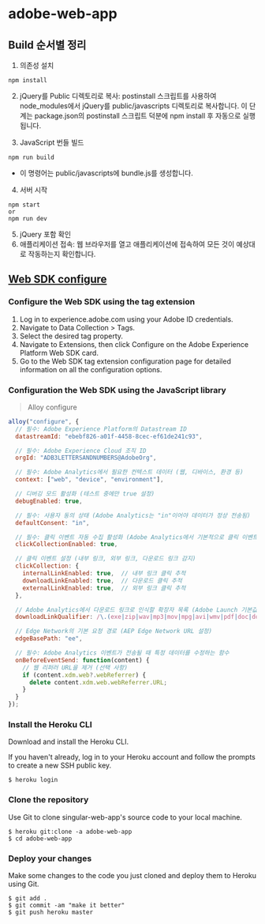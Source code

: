 # adobe-web-app

## Build 순서별 정리
1. 의존성 설치
```shell
npm install
```

2. jQuery를 Public 디렉토리로 복사: postinstall 스크립트를 사용하여 node_modules에서 jQuery를 public/javascripts 디렉토리로 복사합니다.
이 단계는 package.json의 postinstall 스크립트 덕분에 npm install 후 자동으로 실행됩니다.

3. JavaScript 번들 빌드
```shell
npm run build
```
- 이 명령어는 public/javascripts에 bundle.js를 생성합니다.
4. 서버 시작
```
npm start 
or
npm run dev
```
5. jQuery 포함 확인
6. 애플리케이션 접속: 웹 브라우저를 열고 애플리케이션에 접속하여 모든 것이 예상대로 작동하는지 확인합니다.

## [Web SDK configure](https://experienceleague.adobe.com/en/docs/experience-platform/web-sdk/commands/configure/overview)
### Configure the Web SDK using the tag extension
1. Log in to experience.adobe.com using your Adobe ID credentials.
2. Navigate to Data Collection > Tags.
3. Select the desired tag property.
4. Navigate to Extensions, then click Configure on the Adobe Experience Platform Web SDK card.
5. Go to the Web SDK tag extension configuration page for detailed information on all the configuration options.

### Configuration the Web SDK using the JavaScript library

> Alloy configure
```javascript
alloy("configure", {
  // 필수: Adobe Experience Platform의 Datastream ID
  datastreamId: "ebebf826-a01f-4458-8cec-ef61de241c93",

  // 필수: Adobe Experience Cloud 조직 ID
  orgId: "ADB3LETTERSANDNUMBERS@AdobeOrg",

  // 필수: Adobe Analytics에서 필요한 컨텍스트 데이터 (웹, 디바이스, 환경 등)
  context: ["web", "device", "environment"],

  // 디버깅 모드 활성화 (테스트 중에만 true 설정)
  debugEnabled: true,

  // 필수: 사용자 동의 상태 (Adobe Analytics는 "in"이어야 데이터가 정상 전송됨)
  defaultConsent: "in",

  // 필수: 클릭 이벤트 자동 수집 활성화 (Adobe Analytics에서 기본적으로 클릭 이벤트 추적)
  clickCollectionEnabled: true,

  // 클릭 이벤트 설정 (내부 링크, 외부 링크, 다운로드 링크 감지)
  clickCollection: {
    internalLinkEnabled: true,  // 내부 링크 클릭 추적
    downloadLinkEnabled: true,  // 다운로드 클릭 추적
    externalLinkEnabled: true,  // 외부 링크 클릭 추적
  },

  // Adobe Analytics에서 다운로드 링크로 인식할 확장자 목록 (Adobe Launch 기본값 유지)
  downloadLinkQualifier: /\.(exe|zip|wav|mp3|mov|mpg|avi|wmv|pdf|doc|docx|xls|xlsx|ppt|pptx)$/,

  // Edge Network의 기본 요청 경로 (AEP Edge Network URL 설정)
  edgeBasePath: "ee",

  // 필수: Adobe Analytics 이벤트가 전송될 때 특정 데이터를 수정하는 함수
  onBeforeEventSend: function(content) {
    // 웹 리퍼러 URL을 제거 (선택 사항)
    if (content.xdm.web?.webReferrer) {
      delete content.xdm.web.webReferrer.URL;
    }
  }
});
```

### Install the Heroku CLI
Download and install the Heroku CLI.

If you haven't already, log in to your Heroku account and follow the prompts to create a new SSH public key.
```shell
$ heroku login
```

### Clone the repository
Use Git to clone singular-web-app's source code to your local machine.
```shell
$ heroku git:clone -a adobe-web-app 
$ cd adobe-web-app
```

### Deploy your changes
Make some changes to the code you just cloned and deploy them to Heroku using Git.
```shell
$ git add .
$ git commit -am "make it better"
$ git push heroku master
```